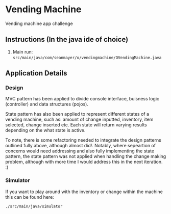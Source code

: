 # Vending Machine

Vending machine app challenge

## Instructions (In the java ide of choice)

1. Main run: `src/main/java/com/seanmayer/o/vendingmachine/OVendingMachine.java`

## Application Details

### Design

MVC pattern has been applied to divide console interface, buisness logic (controller) and data structures (pojos).

State pattern has also been applied to represent different states of a vending machine, such as: amount of change inputted, inventory, item selected, change inserted etc. Each state will return varying results depending on the what state is active.

To note, there is some refactoring needed to integrate the design patterns outlined fully above, although almost did!. Notably, where sepeartion of concerns would need addressing and also fully implementing the state pattern, the state pattern was not applied when handling the change making problem, although with more time I would address this in the next iteration. :)

### Simulator

If you want to play around with the inventory or change within the machine this can be found here:

`./src/main/java/simulator`

